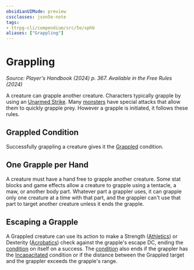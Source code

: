 ```yaml
---
obsidianUIMode: preview
cssclasses: json5e-note
tags:
- ttrpg-cli/compendium/src/5e/xphb
aliases: ["Grappling"]
---
```

# Grappling
*Source: Player's Handbook (2024) p. 367. Available in the Free Rules (2024)* 

A creature can grapple another creature. Characters typically grapple by using an [Unarmed Strike](Misc%20Files/CLI/rules/variant-rules/unarmed-strike-xphb.md). Many [monsters](Misc%20Files/CLI/rules/variant-rules/monster-xphb.md) have special attacks that allow them to quickly grapple prey. However a grapple is initiated, it follows these rules.

## Grappled Condition

Successfully grappling a creature gives it the [Grappled](Misc%20Files/CLI/rules/conditions.md#Grappled) condition.

## One Grapple per Hand

A creature must have a hand free to grapple another creature. Some stat blocks and game effects allow a creature to grapple using a tentacle, a maw, or another body part. Whatever part a grappler uses, it can grapple only one creature at a time with that part, and the grappler can't use that part to target another creature unless it ends the grapple.

## Escaping a Grapple

A Grappled creature can use its action to make a Strength ([Athletics](Misc%20Files/CLI/rules/skills.md#Athletics)) or Dexterity ([Acrobatics](Misc%20Files/CLI/rules/skills.md#Acrobatics)) check against the grapple's escape DC, ending the [condition](Misc%20Files/CLI/rules/variant-rules/condition-xphb.md) on itself on a success. The [condition](Misc%20Files/CLI/rules/variant-rules/condition-xphb.md) also ends if the grappler has the [Incapacitated](Misc%20Files/CLI/rules/conditions.md#Incapacitated) condition or if the distance between the Grappled target and the grappler exceeds the grapple's range.